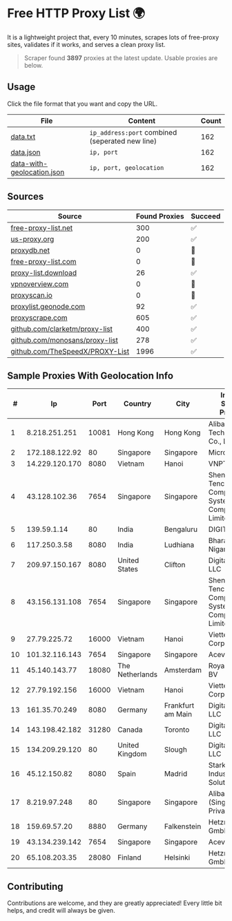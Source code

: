 
# Free HTTP Proxy List 🌍

It is a lightweight project that, every 10 minutes, scrapes lots of free-proxy sites, validates if it works, and serves a clean proxy list.


> Scraper found **3897** proxies at the latest update. Usable proxies are below.

## Usage

Click the file format that you want and copy the URL.


|File|Content|Count|
|----|-------|-----|
|[data.txt](https://raw.githubusercontent.com/themiralay/Proxy-List-World/master/data.txt)|`ip_address:port` combined (seperated new line)|162|
|[data.json](https://raw.githubusercontent.com/themiralay/Proxy-List-World/master/data.json)|`ip, port`|162|
|[data-with-geolocation.json](https://raw.githubusercontent.com/themiralay/Proxy-List-World/master/data-with-geolocation.json)|`ip, port, geolocation`|162|

## Sources

|Source|Found Proxies|Succeed|
|------|-------------|-------|
|[free-proxy-list.net](https://free-proxy-list.net)|300|✅|
|[us-proxy.org](https://www.us-proxy.org)|200|✅|
|[proxydb.net](http://proxydb.net)|0|🚫|
|[free-proxy-list.com](https://free-proxy-list.com/?page=&port=&type%5B%5D=http&type%5B%5D=https&up_time=0&search=Search)|0|🚫|
|[proxy-list.download](https://www.proxy-list.download/HTTP)|26|✅|
|[vpnoverview.com](https://vpnoverview.com/privacy/anonymous-browsing/free-proxy-servers)|0|🚫|
|[proxyscan.io](https://www.proxyscan.io)|0|🚫|
|[proxylist.geonode.com](https://proxylist.geonode.com/api/proxy-list?limit=300&page=1&sort_by=lastChecked&sort_type=desc&protocols=http,https)|92|✅|
|[proxyscrape.com](https://api.proxyscrape.com/v2/?request=displayproxies&protocol=http&timeout=10000&country=all&ssl=all&anonymity=all)|605|✅|
|[github.com/clarketm/proxy-list](https://raw.githubusercontent.com/clarketm/proxy-list/master/proxy-list-raw.txt)|400|✅|
|[github.com/monosans/proxy-list](https://raw.githubusercontent.com/monosans/proxy-list/main/proxies/http.txt)|278|✅|
|[github.com/TheSpeedX/PROXY-List](https://raw.githubusercontent.com/TheSpeedX/PROXY-List/master/http.txt)|1996|✅|


## Sample Proxies With Geolocation Info

|#|Ip|Port|Country|City|Internet Service Provider|
|-|--|----|-------|----|-------------------------|
|1|8.218.251.251|10081|Hong Kong|Hong Kong|Alibaba (US) Technology Co., Ltd.|
|2|172.188.122.92|80|Singapore|Singapore|Microsoft|
|3|14.229.120.170|8080|Vietnam|Hanoi|VNPT|
|4|43.128.102.36|7654|Singapore|Singapore|Shenzhen Tencent Computer Systems Company Limited|
|5|139.59.1.14|80|India|Bengaluru|DIGITALOCEAN|
|6|117.250.3.58|8080|India|Ludhiana|Bharat Sanchar Nigam Ltd|
|7|209.97.150.167|8080|United States|Clifton|DigitalOcean, LLC|
|8|43.156.131.108|7654|Singapore|Singapore|Shenzhen Tencent Computer Systems Company Limited|
|9|27.79.225.72|16000|Vietnam|Hanoi|Viettel Corporation|
|10|101.32.116.143|7654|Singapore|Singapore|Aceville Pte.ltd|
|11|45.140.143.77|18080|The Netherlands|Amsterdam|RoyaleHosting BV|
|12|27.79.192.156|16000|Vietnam|Hanoi|Viettel Corporation|
|13|161.35.70.249|8080|Germany|Frankfurt am Main|DigitalOcean, LLC|
|14|143.198.42.182|31280|Canada|Toronto|DigitalOcean, LLC|
|15|134.209.29.120|80|United Kingdom|Slough|DigitalOcean, LLC|
|16|45.12.150.82|8080|Spain|Madrid|Stark Industries Solutions LTD|
|17|8.219.97.248|80|Singapore|Singapore|Alibaba Cloud (Singapore) Private Limited|
|18|159.69.57.20|8880|Germany|Falkenstein|Hetzner Online GmbH|
|19|43.134.239.142|7654|Singapore|Singapore|Aceville Pte.ltd|
|20|65.108.203.35|28080|Finland|Helsinki|Hetzner Online GmbH|



## Contributing

Contributions are welcome, and they are greatly appreciated! Every
little bit helps, and credit will always be given.

